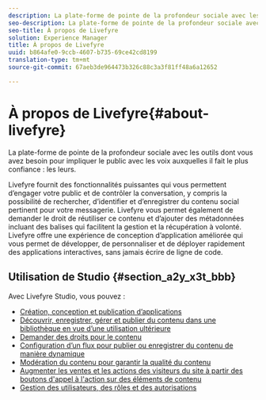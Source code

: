 ```yaml
---
description: La plate-forme de pointe de la profondeur sociale avec les outils dont vous avez besoin pour engager le public avec les voix qu'ils font le plus confiance aux leurs.
seo-description: La plate-forme de pointe de la profondeur sociale avec les outils dont vous avez besoin pour engager le public avec les voix qu'ils font le plus confiance aux leurs.
seo-title: À propos de Livefyre
solution: Experience Manager
title: À propos de Livefyre
uuid: b864afe0-9ccb-4607-b735-69ce42cd8199
translation-type: tm+mt
source-git-commit: 67aeb3de964473b326c88c3a3f81ff48a6a12652

---
```



# À propos de Livefyre{#about-livefyre}

La plate-forme de pointe de la profondeur sociale avec les outils dont vous avez besoin pour impliquer le public avec les voix auxquelles il fait le plus confiance : les leurs.

Livefyre fournit des fonctionnalités puissantes qui vous permettent d’engager votre public et de contrôler la conversation, y compris la possibilité de rechercher, d’identifier et d’enregistrer du contenu social pertinent pour votre messagerie. Livefyre vous permet également de demander le droit de réutiliser ce contenu et d’ajouter des métadonnées incluant des balises qui facilitent la gestion et la récupération à volonté. Livefyre offre une expérience de conception d’application améliorée qui vous permet de développer, de personnaliser et de déployer rapidement des applications interactives, sans jamais écrire de ligne de code.

## Utilisation de Studio {#section_a2y_x3t_bbb}

Avec Livefyre Studio, vous pouvez :

* [Création, conception et publication d’applications](c-about-apps/c-about-apps.md#c_about_apps)
* [Découvrir, enregistrer, gérer et publier du contenu dans une bibliothèque en vue d’une utilisation ultérieure](c-library/c-assets/c-assets.md)
* [Demander des droits pour le contenu](c-how-requesting-rights-works/t-send-a-rights-request-to-own-a-digital-asset.md#t_send_a_rights_request_to_own_a_digital_asset)
* [Configuration d’un flux pour publier ou enregistrer du contenu de manière dynamique](c-streams/t-create-a-new-stream.md#t_create_a_new_stream)
* [Modération du contenu pour garantir la qualité du contenu](c-features-livefyre/c-about-moderation/c-setting-up-moderation.md#c_setting_up_moderation)
* [Augmenter les ventes et les actions des visiteurs du site à partir des boutons d'appel à l'action sur des éléments de contenu](c-features-livefyre/c-ugc-commerce.md#c_ugc_commerce)
* [Gestion des utilisateurs, des rôles et des autorisations](c-about-apps/c-about-apps.md#c_about_apps)

